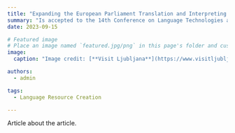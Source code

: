 ```yaml
---
title: "Expanding the European Parliament Translation and Interpreting Corpus: A Modular Pipeline for the Construction of Complex Corpora"
summary: "Is accepted to the 14th Conference on Language Technologies and Digital Humanities (JTDH) in Ljubljana, Slovenia."
date: 2023-09-15

# Featured image
# Place an image named `featured.jpg/png` in this page's folder and customize its options here.
image:
  caption: "Image credit: [**Visit Ljubljana**](https://www.visitljubljana.com/en/poi/faculty-of-electrical-engineering/)"

authors:
  - admin

tags:
  - Language Resource Creation

---
```


Article about the article.